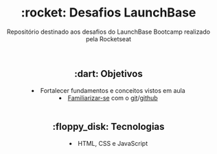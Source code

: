 <h1 align="center"> :rocket: Desafios LaunchBase </h1>
<p align="center"> Repositório destinado aos desafios do LaunchBase Bootcamp realizado pela Rocketseat </p><br />

<h2 align="center"> :dart: Objetivos </h2>
<li align="center"> Fortalecer fundamentos e conceitos vistos em aula </li>
<li align="center"> <u>Familiarizar-se</u> com o <u>git</u>/<u>github</u> </li><br />

<h2 align="center"> :floppy_disk: Tecnologias </h2>
<li align="center">HTML, CSS e JavaScript</li>